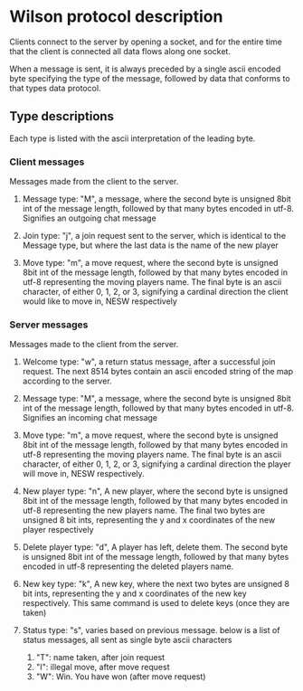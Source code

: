 # Wilson protocol description

Clients connect to the server by opening a socket, and for the entire time that
the client is connected all data flows along one socket.

When a message is sent, it is always preceded by a single ascii encoded
byte specifying the type of the message, followed by data that conforms
to that types data protocol.

## Type descriptions
Each type is listed with the ascii interpretation of the leading byte.

### Client messages
Messages made from the client to the server.

1. Message type: "M", a message, where the second byte is unsigned 8bit int of
the message length, followed by that many bytes encoded in utf-8. Signifies an
outgoing chat message

2. Join type: "j", a join request sent to the server, which is identical to
the Message type, but where the last data is the name of the new player

3. Move type: "m", a move request, where the second byte is unsigned 8bit int of
the message length, followed by that many bytes encoded in utf-8 representing
the moving players name. The final byte is an ascii character, of either
0, 1, 2, or 3, signifying a cardinal direction the client would like to move
in, NESW respectively

### Server messages
Messages made to the client from the server.

1. Welcome type: "w", a return status message, after a successful join
request. The next 8514 bytes contain an ascii encoded string of the map
according to the server.

1. Message type: "M", a message, where the second byte is unsigned 8bit int of
the message length, followed by that many bytes encoded in utf-8. Signifies an
incoming chat message

2. Move type: "m", a move request, where the second byte is unsigned 8bit int of
the message length, followed by that many bytes encoded in utf-8 representing
the moving players name. The final byte is an ascii character, of either
0, 1, 2, or 3, signifying a cardinal direction the player will move
in, NESW respectively.

3. New player type: "n", A new player, where the second byte is unsigned 8bit int of
the message length, followed by that many bytes encoded in utf-8 representing
the new players name. The final two bytes are unsigned 8 bit ints, representing
the y and x coordinates of the new player respectively

4. Delete player type: "d", A player has left, delete them. The second byte is
unsigned 8bit int of the message length, followed by that many bytes encoded
in utf-8 representing the deleted players name.

4. New key type: "k", A new key, where the next two bytes are unsigned 8 bit ints,
representing the y and x coordinates of the new key respectively. This same
command is used to delete keys (once they are taken)

5. Status type: "s", varies based on previous message.
below is a list of status messages, all sent as single byte ascii characters
   1. "T": name taken, after join request
   2. "I": illegal move, after move request
   3. "W": Win. You have won (after move request)
